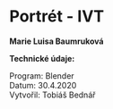 # Portrét - IVT

**Marie Luisa Baumruková**

**Technické údaje:**

Program: Blender \
Datum: 30.4.2020 \
Vytvořil: Tobiáš Bednář
